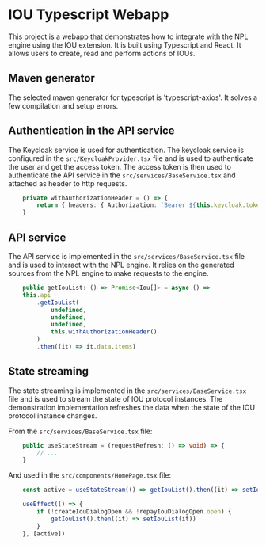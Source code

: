 # IOU Typescript Webapp

This project is a webapp that demonstrates how to integrate with the NPL engine using the IOU extension.
It is built using Typescript and React. It allows users to create, read and perform actions of IOUs.

## Maven generator

The selected maven generator for typescript is 'typescript-axios'.
It solves a few compilation and setup errors.

## Authentication in the API service

The Keycloak service is used for authentication.
The keycloak service is configured in the `src/KeycloakProvider.tsx` file and is used to authenticate the user and get the access token.
The access token is then used to authenticate the API service in the `src/services/BaseService.tsx` and attached as header to http requests.

```typescript
    private withAuthorizationHeader = () => {
        return { headers: { Authorization: `Bearer ${this.keycloak.token}` } }
    }
```

## API service

The API service is implemented in the `src/services/BaseService.tsx` file and is used to interact with the NPL engine.
It relies on the generated sources from the NPL engine to make requests to the engine.

```typescript
    public getIouList: () => Promise<Iou[]> = async () =>
    this.api
        .getIouList(
            undefined,
            undefined,
            undefined,
            this.withAuthorizationHeader()
        )
        .then((it) => it.data.items)
```

## State streaming

The state streaming is implemented in the `src/services/BaseService.tsx` file and is used to stream the state of IOU protocol instances.
The demonstration implementation refreshes the data when the state of the IOU protocol instance changes.

From the `src/services/BaseService.tsx` file:
```typescript
    public useStateStream = (requestRefresh: () => void) => {
        // ...
    }
```

And used in the `src/components/HomePage.tsx` file:
```typescript
    const active = useStateStream(() => getIouList().then((it) => setIouList(it)))

    useEffect(() => {
        if (!createIouDialogOpen && !repayIouDialogOpen.open) {
            getIouList().then((it) => setIouList(it))
        }
    }, [active])
```

